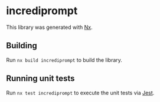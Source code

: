 # incrediprompt

This library was generated with [Nx](https://nx.dev).

## Building

Run `nx build incrediprompt` to build the library.

## Running unit tests

Run `nx test incrediprompt` to execute the unit tests via [Jest](https://jestjs.io).
